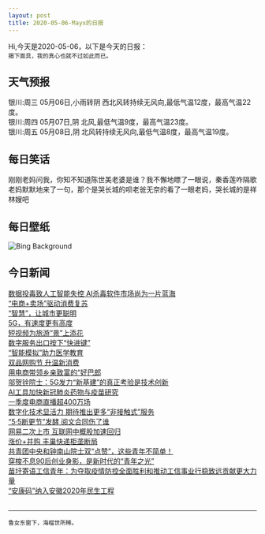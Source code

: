 ```yaml
---
layout: post
title: 2020-05-06-Mayx的日报
---
```


Hi,今天是2020-05-06，以下是今天的日报：<br><small>
揭下面具，我的真心也就不过如此而已。</small><!--more-->
## 天气预报
银川:周三 05月06日,小雨转阴 西北风转持续无风向,最低气温12度，最高气温22度。<br>银川:周四 05月07日,阴 北风,最低气温9度，最高气温23度。<br>银川:周五 05月08日,阴 北风转持续无风向,最低气温8度，最高气温19度。
## 每日笑话
刚刚老妈问我，你知不知道陈世美老婆是谁？我不懈地瞟了一眼说，秦香莲咋隔歌老妈默默地来了一句，那个是哭长城的呗老爸无奈的看了一眼老妈，哭长城的是祥林嫂吧
## 每日壁纸
![Bing Background](https://cn.bing.com/th?id=OHR.CordovanCourts_EN-US4311661710_1920x1080.jpg&rf=LaDigue_1920x1080.jpg&pid=hp "Bronze sculpture of a child and his grandfather caring for plants and flowers in the San Basilio neighborhood of Córdoba, Spain (© David M G/Alamy)")
## 今日新闻

[数据投毒致人工智能失控 AI杀毒软件市场尚为一片蓝海](http://it.people.com.cn/n1/2020/0506/c1009-31697584.html)   
[“电商+卖场”驱动消费复苏](http://it.people.com.cn/n1/2020/0506/c1009-31697676.html)   
[“智慧”，让城市更聪明](http://it.people.com.cn/n1/2020/0506/c1009-31697681.html)   
[5G，有速度更有高度](http://it.people.com.cn/n1/2020/0506/c1009-31697669.html)   
[短视频为旅游“景”上添花](http://it.people.com.cn/n1/2020/0506/c1009-31697670.html)   
[数字服务出口按下“快进键”](http://it.people.com.cn/n1/2020/0506/c1009-31697668.html)   
[“智能模拟”助力医学教育](http://it.people.com.cn/n1/2020/0506/c1009-31697659.html)   
[双品网购节 升温新消费](http://it.people.com.cn/n1/2020/0506/c1009-31697655.html)   
[用电商带领乡亲致富的“好巴郎](http://it.people.com.cn/n1/2020/0506/c1009-31697579.html)   
[邬贺铨院士：5G发力“新基建”的真正考验是技术创新](http://it.people.com.cn/n1/2020/0506/c1009-31697566.html)   
[AI工具加快新冠肺炎药物与疫苗研究](http://it.people.com.cn/n1/2020/0506/c1009-31697560.html)   
[一季度电商直播超400万场](http://it.people.com.cn/n1/2020/0506/c1009-31697654.html)   
[数字化技术显活力 期待推出更多“非接触式”服务](http://it.people.com.cn/n1/2020/0506/c1009-31697653.html)   
[“5·5断更节”发酵 阅文合同伤了谁](http://it.people.com.cn/n1/2020/0506/c1009-31697641.html)   
[网易二次上市 互联网中概股加速回归](http://it.people.com.cn/n1/2020/0506/c1009-31697635.html)   
[涨价+并购 丰巢快递柜垄断局](http://it.people.com.cn/n1/2020/0506/c1009-31697616.html)   
[共青团中央和钟南山院士双“点赞”，这些青年不简单！](http://it.people.com.cn/n1/2020/0504/c1009-31696809.html)   
[穿梭不息90后创业身影，是新时代的“青年之光”](http://it.people.com.cn/n1/2020/0503/c1009-31696411.html)   
[苗圩寄语工信青年：为夺取疫情防控全面胜利和推动工信事业行稳致远贡献更大力量](http://it.people.com.cn/n1/2020/0502/c1009-31696157.html)   
[“安康码”纳入安徽2020年民生工程](http://it.people.com.cn/n1/2020/0430/c1009-31694605.html)   
<br />

***

<small>鲁女东窗下，海榴世所稀。</small>
